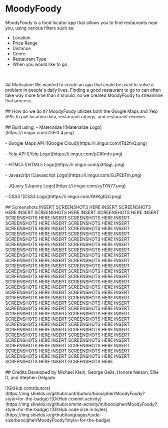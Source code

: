 # MoodyFoody
MoodyFoody is a food locator app that allows you to find restaurants near you, using various filters such as:
- Location
- Price Range
- Distance
- Genre
- Restaurant Type
- When you would like to go
<br />
<br />
## Motivation
We wanted to create an app that could be used to solve a problem in people's daily lives. Finding a good restaurant to go to can often take way more time than it should, so we created MoodyFoody to streamline that process.
<br />
<br />
## How do we do it?
MoodyFoody utilizes both the Google Maps and Yelp APIs to pull location data, restaurant ratings, and restaurant reviews.
<br />
<br />
## Built using:
- Materialize
![Materialize Logo](https://i.imgur.com/Z5EifL4.png)
<br />
<br />
- Google Maps API
![Google Cloud](https://i.imgur.com/lTd2fvQ.png)
<br />
<br />
- Yelp API
![Yelp Logo](https://i.imgur.com/pGIKmfv.png)
<br />
<br />
- HTML5
![HTML5 Logo](https://i.imgur.com/p3ltqgL.png)
<br />
<br />
- Javascript
![Javascript Logo](https://i.imgur.com/GJPEbTm.png)
<br />
<br />
- JQuery
![Jquery Logo](https://i.imgur.com/zy1YN77.png)
<br />
<br />
- CSS3
![CSS3 Logo](https://i.imgur.com/GHKgtQU.png)
<br />
<br />
## Screenshots
INSERT SCREENSHOTS HERE INSERT SCREENSHOTS HERE INSERT SCREENSHOTS HERE INSERT SCREENSHOTS HERE INSERT SCREENSHOTS HERE INSERT SCREENSHOTS HERE INSERT SCREENSHOTS HERE INSERT SCREENSHOTS HERE INSERT SCREENSHOTS HERE INSERT SCREENSHOTS HERE INSERT SCREENSHOTS HERE INSERT SCREENSHOTS HERE INSERT SCREENSHOTS HERE INSERT SCREENSHOTS HERE INSERT SCREENSHOTS HERE INSERT SCREENSHOTS HERE INSERT SCREENSHOTS HERE INSERT SCREENSHOTS HERE INSERT SCREENSHOTS HERE INSERT SCREENSHOTS HERE INSERT SCREENSHOTS HERE INSERT SCREENSHOTS HERE INSERT SCREENSHOTS HERE INSERT SCREENSHOTS HERE INSERT SCREENSHOTS HERE INSERT SCREENSHOTS HERE INSERT SCREENSHOTS HERE INSERT SCREENSHOTS HERE INSERT SCREENSHOTS HERE INSERT SCREENSHOTS HERE INSERT SCREENSHOTS HERE INSERT SCREENSHOTS HERE INSERT SCREENSHOTS HERE INSERT SCREENSHOTS HERE INSERT SCREENSHOTS HERE INSERT SCREENSHOTS HERE INSERT SCREENSHOTS HERE INSERT SCREENSHOTS HERE INSERT SCREENSHOTS HERE INSERT SCREENSHOTS HERE INSERT SCREENSHOTS HERE INSERT SCREENSHOTS HERE INSERT SCREENSHOTS HERE INSERT SCREENSHOTS HERE INSERT SCREENSHOTS HERE INSERT SCREENSHOTS HERE INSERT SCREENSHOTS HERE INSERT SCREENSHOTS HERE INSERT SCREENSHOTS HERE INSERT SCREENSHOTS HERE INSERT SCREENSHOTS HERE INSERT SCREENSHOTS HERE INSERT SCREENSHOTS HERE INSERT SCREENSHOTS HERE INSERT SCREENSHOTS HERE INSERT SCREENSHOTS HERE INSERT SCREENSHOTS HERE INSERT SCREENSHOTS HERE INSERT SCREENSHOTS HERE INSERT SCREENSHOTS HERE
<br />
<br />
## Credits
Developed by Michael Klein, George Geils, Honore Nelson, Ellie D, and Stephen Delgado.
<br />
<br />
![GitHub contributors](https://img.shields.io/github/contributors/boocipher/MoodyFoody?style=for-the-badge) ![GitHub commit activity](https://img.shields.io/github/commit-activity/m/boocipher/MoodyFoody?style=for-the-badge) ![GitHub code size in bytes](https://img.shields.io/github/languages/code-size/boocipher/MoodyFoody?style=for-the-badge)